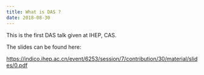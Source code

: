 ```yaml
---
title: What is DAS ? 
date: 2018-08-30
---
```


This is the first DAS talk given at IHEP, CAS.  

The slides can be found here: 

https://indico.ihep.ac.cn/event/6253/session/7/contribution/30/material/slides/0.pdf

